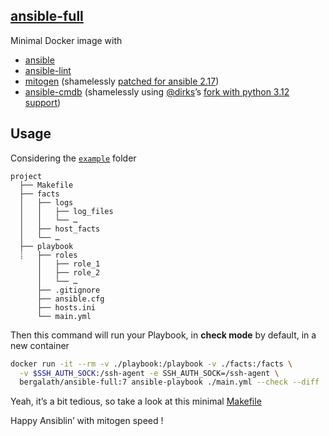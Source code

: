 ## [ansible-full](https://hub.docker.com/r/bergalath/ansible-full)

Minimal Docker image with

- [ansible](https://docs.ansible.com/ansible/latest/)
- [ansible-lint](https://ansible.readthedocs.io/projects/lint/)
- [mitogen](https://mitogen.networkgenomics.com/ansible_detailed.html) (shamelessly [patched for ansible 2.17](https://github.com/mitogen-hq/mitogen/pull/1082))
- [ansible-cmdb](https://github.com/fboender/ansible-cmdb) (shamelessly using [@dirks](https://github.com/dirks)’s [fork with python 3.12 support](https://github.com/dirks/ansible-cmdb/tree/replace-imp))

## Usage

Considering the [`example`](example) folder

```
project
  ├── Makefile
  ├── facts
  │   ├── logs
  │   │   ├── log_files
  │   │   └── …
  │   ├── host_facts
  │   └── …
  ├── playbook
  ┊   ├── roles
      │   ├── role_1
      │   ├── role_2
      │   └── …
      ├── .gitignore
      ├── ansible.cfg
      ├── hosts.ini
      └── main.yml
```

Then this command will run your Playbook, in **check mode** by default, in a new container

```bash
docker run -it --rm -v ./playbook:/playbook -v ./facts:/facts \
  -v $SSH_AUTH_SOCK:/ssh-agent -e SSH_AUTH_SOCK=/ssh-agent \
  bergalath/ansible-full:7 ansible-playbook ./main.yml --check --diff
```

Yeah, it’s a bit tedious, so take a look at this minimal [Makefile](example/Makefile)

Happy Ansiblin’ with mitogen speed !
